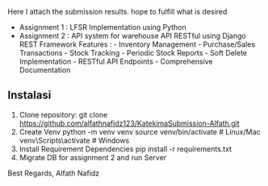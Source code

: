 Here I attach the submission results. hope to fulfill what is desired
- Assignment 1 : LFSR Implementation using Python
- Assignment 2 : API system for warehouse
    API RESTful using Django REST Framework
    Features :
      - Inventory Management
      - Purchase/Sales Transactions
      - Stock Tracking
      - Periodic Stock Reports
      - Soft Delete Implementation
      - RESTful API Endpoints
      - Comprehensive Documentation
  
## Instalasi
1. Clone repository:
  git clone https://github.com/alfathnafidz123/KatekimaSubmission-Alfath.git
2. Create Venv
  python -m venv venv
  source venv/bin/activate  # Linux/Mac
  venv\Scripts\activate     # Windows
3. Install Requirement Dependencies
  pip install -r requirements.txt
4. Migrate DB for assignment 2 and run Server

Best Regards,
Alfath Nafidz
